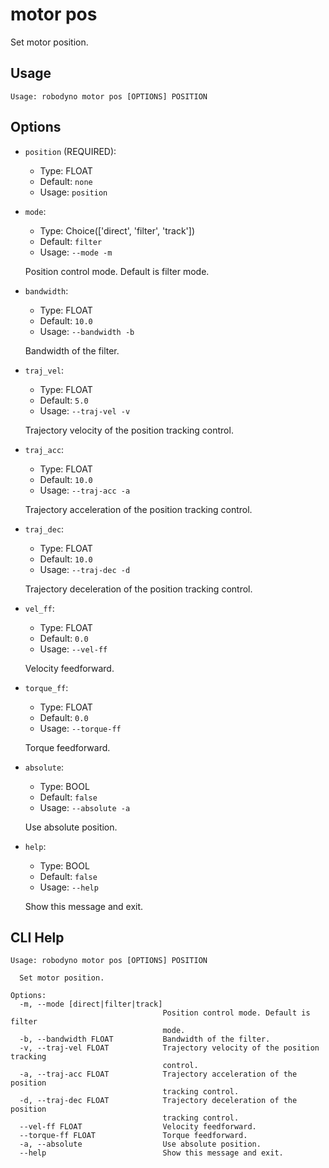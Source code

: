 
# motor pos

Set motor position.

## Usage

```
Usage: robodyno motor pos [OPTIONS] POSITION
```

## Options
* `position` (REQUIRED): 
  * Type: FLOAT 
  * Default: `none`
  * Usage: `position`

  


* `mode`: 
  * Type: Choice(['direct', 'filter', 'track']) 
  * Default: `filter`
  * Usage: `--mode
-m`

  Position control mode. Default is filter mode.


* `bandwidth`: 
  * Type: FLOAT 
  * Default: `10.0`
  * Usage: `--bandwidth
-b`

  Bandwidth of the filter.


* `traj_vel`: 
  * Type: FLOAT 
  * Default: `5.0`
  * Usage: `--traj-vel
-v`

  Trajectory velocity of the position tracking control.


* `traj_acc`: 
  * Type: FLOAT 
  * Default: `10.0`
  * Usage: `--traj-acc
-a`

  Trajectory acceleration of the position tracking control.


* `traj_dec`: 
  * Type: FLOAT 
  * Default: `10.0`
  * Usage: `--traj-dec
-d`

  Trajectory deceleration of the position tracking control.


* `vel_ff`: 
  * Type: FLOAT 
  * Default: `0.0`
  * Usage: `--vel-ff`

  Velocity feedforward.


* `torque_ff`: 
  * Type: FLOAT 
  * Default: `0.0`
  * Usage: `--torque-ff`

  Torque feedforward.


* `absolute`: 
  * Type: BOOL 
  * Default: `false`
  * Usage: `--absolute
-a`

  Use absolute position.


* `help`: 
  * Type: BOOL 
  * Default: `false`
  * Usage: `--help`

  Show this message and exit.



## CLI Help

```
Usage: robodyno motor pos [OPTIONS] POSITION

  Set motor position.

Options:
  -m, --mode [direct|filter|track]
                                  Position control mode. Default is filter
                                  mode.
  -b, --bandwidth FLOAT           Bandwidth of the filter.
  -v, --traj-vel FLOAT            Trajectory velocity of the position tracking
                                  control.
  -a, --traj-acc FLOAT            Trajectory acceleration of the position
                                  tracking control.
  -d, --traj-dec FLOAT            Trajectory deceleration of the position
                                  tracking control.
  --vel-ff FLOAT                  Velocity feedforward.
  --torque-ff FLOAT               Torque feedforward.
  -a, --absolute                  Use absolute position.
  --help                          Show this message and exit.
```

